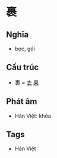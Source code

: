 # 裹

## Nghĩa

* bọc, gói

## Cấu trúc
* 裹 = [衣](衣.md) [果](果.md)

## Phát âm

* Hán Việt: khỏa

## Tags
* Hán Việt

<script>window.HANZI_FIELD='裹';</script>
